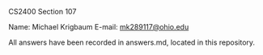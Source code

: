 CS2400
Section 107

Name: Michael Krigbaum
E-mail: mk289117@ohio.edu

All answers have been recorded in answers.md, located in this repository.
